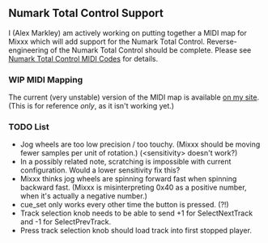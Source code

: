 ## Numark Total Control Support

I (Alex Markley) am actively working on putting together a MIDI map for
Mixxx which will add support for the Numark Total Control.
Reverse-engineering of the Numark Total Control should be complete.
Please see [Numark Total Control MIDI
Codes](Numark%20Total%20Control%20MIDI%20Codes) for details.

### WIP MIDI Mapping

The current (very unstable) version of the MIDI map is available [on my
site](http://www.alexmarkley.com/numark_totalcontrol_mixxxmap.xml).
(This is for reference *only*, as it isn't working yet.)

### TODO List

  - Jog wheels are too low precision / too touchy. (Mixxx should be
    moving fewer samples per unit of rotation.) (\<sensitivity\> doesn't
    work?)
  - In a possibly related note, scratching is impossible with current
    configuration. Would a lower sensitivity fix this?
  - Mixxx thinks jog wheels are spinning forward fast when spinning
    backward fast. (Mixxx is misinterpreting 0x40 as a positive number,
    when it's actually a negative number.)
  - cue\_set only works every other time the button is pressed. (?\!)
  - Track selection knob needs to be able to send +1 for SelectNextTrack
    and -1 for SelectPrevTrack.
  - Press track selection knob should load track into first stopped
    player.
